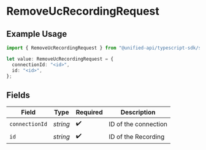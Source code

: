 # RemoveUcRecordingRequest

## Example Usage

```typescript
import { RemoveUcRecordingRequest } from "@unified-api/typescript-sdk/sdk/models/operations";

let value: RemoveUcRecordingRequest = {
  connectionId: "<id>",
  id: "<id>",
};
```

## Fields

| Field                | Type                 | Required             | Description          |
| -------------------- | -------------------- | -------------------- | -------------------- |
| `connectionId`       | *string*             | :heavy_check_mark:   | ID of the connection |
| `id`                 | *string*             | :heavy_check_mark:   | ID of the Recording  |
